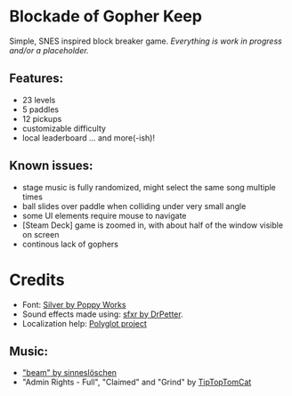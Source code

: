 # Blockade of Gopher Keep
Simple, SNES inspired block breaker game.
*Everything is work in progress and/or a placeholder.*

## Features:
- 23 levels
- 5 paddles
- 12 pickups
- customizable difficulty
- local leaderboard
... and more(-ish)!

## Known issues:
- stage music is fully randomized, might select the same song multiple times
- ball slides over paddle when colliding under very small angle
- some UI elements require mouse to navigate
- [Steam Deck] game is zoomed in, with about half of the window visible on screen
- continous lack of gophers

# Credits
- Font: [Silver by Poppy Works](https://poppyworks.itch.io/silver)
- Sound effects made using: [sfxr by DrPetter](https://www.drpetter.se/project_sfxr.html).
- Localization help: [Polyglot project](https://drive.google.com/open?id=17f0dQawb-s_Fd7DHgmVvJoEGDMH_yoSd8EYigrb0zmM&authuser=0)

## Music:
- ["beam" by sinneslöschen](https://pixabay.com/users/sinneschl%C3%B6sen-1888724/)
- "Admin Rights - Full", "Claimed" and "Grind" by [TipTopTomCat](https://tiptoptomcat.itch.io/)
